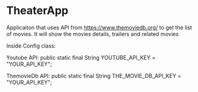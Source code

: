 # TheaterApp
Applicaiton that uses API from https://www.themoviedb.org/  to get the list of movies. It will show the movies details, trailers and related movies

Inside Config class:

Youtube API: public static final String YOUTUBE_API_KEY = "YOUR_API_KEY";

ThemovieDb API: public static final String THE_MOVIE_DB_API_KEY = "YOUR_API_KEY";
